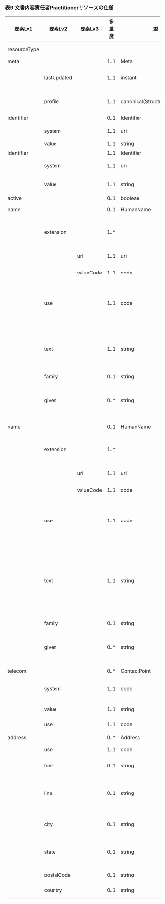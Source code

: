 ### 表9 文書内容責任者Practitionerリソースの仕様

| 要素Lv1 | 要素Lv2 | 要素Lv3 | 多重度 | 型 | 値 | 生理検査レポートCDAとのマッピング<BR>(CD=ClinicalDocument) | 説明 |
|---|---|---|---|---|---|---|---|
| resourceType |  |  |  |  | "Practitioner" | /CD/authenticator/assignedEntity | Practitionerリソースであることを示す。 |
| meta |  |  | 1..1 | Meta |  |  |  |
|  | lastUpdated |  | 1..1 | instant | "2023-12-25T20:21:32+09:00" |  | 最終更新日時。YYYY-MM-DDThh:mm:ss.sss+zz:zz。値は例示。 |
|  | profile |  | 1..1 | canonical(StructureDefinition) | http://jpfhir.jp/fhir/SEAMAT/StructureDefinition/J<BR>P_Practitioner_SEAMAT_Authenticator |  | 本リソースのプロファイルを識別するURLを指定する。値は固定。 |
| identifier |  |  | 0..1 | Identifier |  | /CD/authenticator/assignedEntity/id | 医療機関における職員のID。 |
|  | system |  | 1..1 | uri | "http://jpfhir.jp/fhir/core/IdSystem/resourceInsta<BR>nce-identifier" |  | 職員IDに対する名前空間識別子。固定値。 |
|  | value |  | 1..1 | string | "1234678" |  | 職員IDの文字列。値は例示。 |
| identifier |  |  | 1..1 | Identifier |  |  | この文書の文書ID。 |
|  | system |  | 1..1 | uri | "http://jpfhir.jp/fhir/core/IdSystem/documentInsta<BR>nce-identifier" |  | 文書IDに対する名前空間識別子。固定値。 |
|  | value |  | 1..1 | string | "1234567890_20231205_LJCS-100D_20231205101112.94.1<BR>4239.1002_20231205112233_100_1" |  | 文書IDの文字列。値は例示。 |
| active |  |  | 0..1 | boolean | true |  |  |
| name |  |  | 0..1 | HumanName |  | /CD/authenticator/assignedEntity/<BR>assignedPerson/name | 職員名　漢字表記 |
|  | extension |  | 1..* |  |  |  | 氏名が漢字表記かカナ表記かを区別するための拡張「iso21090-EN-representation」。 |
|  |  | url | 1..1 | uri | "http:// hl7.org/fhir/StructureDefinition/iso21090<BR>-EN-representation" |  | 拡張を識別するURL。固定値。 |
|  |  | valueCode | 1..1 | code | "IDE" |  | 漢字表記であることを示す固定値。 |
|  | use |  | 1..1 | code | "official" |  | 氏名が正式名称であることを明示するために、NameUseバリューセット（http:// hl7.org/fhir/ValueSet/name-use）より「official」を必須で設定する。 |
|  | text |  | 1..1 | string | "職員 太郎" |  | 氏名全体の文字列をtext要素に入れる。氏名の姓と名が分離できない場合は本要素のみを使用する。姓と名の間には原則として半角空白を1個挿入する。 |
|  | family |  | 0..1 | string | "職員" |  | 氏名の姓。 |
|  | given |  | 0..* | string | "太郎" |  | 氏名の名。ミドルネームがある場合には、ミドルネーム、名の順で原則として半角空白をいれて連結する文字列とする。 |
| name |  |  | 0..1 | HumanName |  | /CD/authenticator/assignedEntity/<BR>assignedPerson/name | 職員名よみ（カタカナ） |
|  | extension |  | 1..* |  |  |  | 氏名が漢字表記かカナ表記かを区別するための拡張「iso21090-EN-representation」。 |
|  |  | url | 1..1 | uri | "http:// hl7.org/fhir/StructureDefinition/iso21090<BR>-EN-representation" |  | 拡張を識別するURL。固定値。 |
|  |  | valueCode | 1..1 | code | "SYL" |  | カナ表記であることを示す固定値。 |
|  | use |  | 1..1 | code | "official" |  | 氏名が正式名称であることを明示するために、NameUseバリューセット（http:// hl7.org/fhir/ValueSet/name-use）より「official」を必須で設定する。 |
|  | text |  | 1..1 | string | "ショクイン タロウ" |  | カナ氏名全体の文字列をtext要素に入れる。氏名の姓と名が分離できない場合は本要素のみを使用する。カタカナはJIS X 0208のカタカナ（全角カナ）みとし、JIS X 0201のカタカナ（半角カナ）は使用してはならない。姓と名の間には原則として半角空白を1個挿入する。 |
|  | family |  | 0..1 | string | "ショクイン" |  | カナ氏名の姓。 |
|  | given |  | 0..* | string | "タロウ" |  | カナ氏名の名。ミミドルネームがある場合には、ミドルネーム、名の順で原則として半角空白をいれて連結する文字列とする。 |
| telecom |  |  | 0..* | ContactPoint |  | /CD/authenticator/assignedEntity/telecom | 職員の連絡先。 |
|  | system |  | 1..1 | code | "phone" | /CD/authenticator/assignedEntity/telecom/<BR>@value<BR>"tel:xxxxx" → "phone"<BR>"fax:xxxxxx" → "fax" | 連絡手段 phone \| fax \| email \| pager \| url \| sms \| other。値は例示。 |
|  | value |  | 1..1 | string | "03-1234-5678" | /CD/authenticator/assignedEntity/telecom/<BR>@value | 電話番号。値は例示。 |
|  | use |  | 1..1 | code | "home" | /CD/authenticator/assignedEntity/telecom/<BR>@use | 用途　home \| work \| temp \| old \| mobile。値は例示。 |
| address |  |  | 0..* | Address |  | /CD/authenticator/assignedEntity/addr | 職員の住所。 |
|  | use |  | 1..1 | code | "home" | /CD/authenticator/assignedEntity/addr/<BR>@use | 用途　home \| work \| temp \| old \| billing |
|  | text |  | 0..1 | string | "東京都江戸川区南葛西３－１－２" | /CD/authenticator/assignedEntity/addr/<BR>text() | 住所文字列。値は例示。郵便番号は含めない。 |
|  | line |  | 0..1 | string | "南葛西１－２－３" | /CD/authenticator/assignedEntity/addr/<BR>streetAddressLine | 番地・通り名他。丁目、番地、通り名、マンション名、部屋番号、そのほか住所を構成するcityまでの部分以外のすべての文字列。値は例示。 |
|  | city |  | 0..1 | string | "江戸川区" | /CD/authenticator/assignedEntity/addr/<BR>city | 市町村郡名、区名、大字名など。丁目や番地などを除く。値は例示。 |
|  | state |  | 0..1 | string | "東京都" | /CD/authenticator/assignedEntity/addr/<BR>state | 都道府県名で、都道府県の文字を含む。例：東京都　など（「東京」ではなく）。値は例示。 |
|  | postalCode |  | 0..1 | string | "134-0085" | /CD/authenticator/assignedEntity/addr/<BR>postalCode | 郵便番号。値は例示。 |
|  | country |  | 0..1 | string | "JP" | /CD/authenticator/assignedEntity/addr/<BR>country | 居住地が国内の場合「JP」固定。 |
